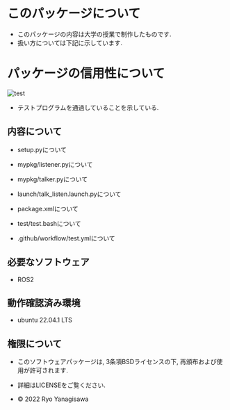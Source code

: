 # このパッケージについて

 * このパッケージの内容は大学の授業で制作したものです.
 * 扱い方については下記に示しています.

# パッケージの信用性について

 ![test](https://github.com/ryo0806/ros2_ws/actions/workflows/test.yml/badge.svg)
 * テストプログラムを通過していることを示している.

## 内容について

 * setup.pyについて

 * mypkg/listener.pyについて

 * mypkg/talker.pyについて

 * launch/talk_listen.launch.pyについて

 * package.xmlについて

 * test/test.bashについて

 * .github/workflow/test.ymlについて 

## 必要なソフトウェア

 * ROS2

## 動作確認済み環境

 * ubuntu 22.04.1 LTS

## 権限について
 
 * このソフトウェアパッケージは, 3条項BSDライセンスの下, 再頒布および使用が許可されます.

 * 詳細はLICENSEをご覧ください.
 
 * © 2022 Ryo Yanagisawa

